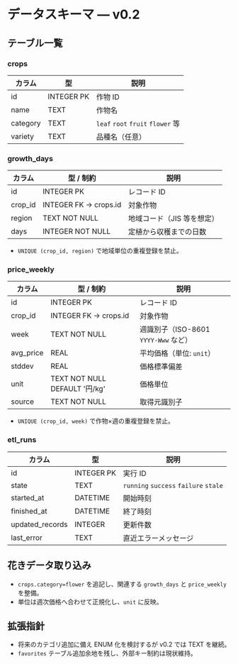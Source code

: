 # データスキーマ — v0.2

## テーブル一覧
### crops
| カラム | 型 | 説明 |
| --- | --- | --- |
| id | INTEGER PK | 作物 ID |
| name | TEXT | 作物名 |
| category | TEXT | `leaf` `root` `fruit` `flower` 等 |
| variety | TEXT | 品種名（任意） |

### growth_days
| カラム | 型 / 制約 | 説明 |
| --- | --- | --- |
| id | INTEGER PK | レコード ID |
| crop_id | INTEGER FK -> crops.id | 対象作物 |
| region | TEXT NOT NULL | 地域コード（JIS 等を想定） |
| days | INTEGER NOT NULL | 定植から収穫までの日数 |

- `UNIQUE (crop_id, region)` で地域単位の重複登録を禁止。

### price_weekly
| カラム | 型 / 制約 | 説明 |
| --- | --- | --- |
| id | INTEGER PK | レコード ID |
| crop_id | INTEGER FK -> crops.id | 対象作物 |
| week | TEXT NOT NULL | 週識別子（ISO-8601 `YYYY-Www` など） |
| avg_price | REAL | 平均価格（単位: `unit`） |
| stddev | REAL | 価格標準偏差 |
| unit | TEXT NOT NULL DEFAULT '円/kg' | 価格単位 |
| source | TEXT NOT NULL | 取得元識別子 |

- `UNIQUE (crop_id, week)` で作物×週の重複登録を禁止。

### etl_runs
| カラム | 型 | 説明 |
| --- | --- | --- |
| id | INTEGER PK | 実行 ID |
| state | TEXT | `running` `success` `failure` `stale` |
| started_at | DATETIME | 開始時刻 |
| finished_at | DATETIME | 終了時刻 |
| updated_records | INTEGER | 更新件数 |
| last_error | TEXT | 直近エラーメッセージ |

## 花きデータ取り込み
- `crops.category=flower` を追記し、関連する `growth_days` と `price_weekly` を整備。
- 単位は週次価格へ合わせて正規化し、`unit` に反映。

## 拡張指針
- 将来のカテゴリ追加に備え ENUM 化を検討するが v0.2 では TEXT を継続。
- `favorites` テーブル追加余地を残し、外部キー制約は現状維持。
